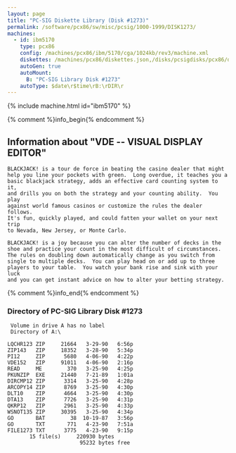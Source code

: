 ```yaml
---
layout: page
title: "PC-SIG Diskette Library (Disk #1273)"
permalink: /software/pcx86/sw/misc/pcsig/1000-1999/DISK1273/
machines:
  - id: ibm5170
    type: pcx86
    config: /machines/pcx86/ibm/5170/cga/1024kb/rev3/machine.xml
    diskettes: /machines/pcx86/diskettes.json,/disks/pcsigdisks/pcx86/diskettes.json
    autoGen: true
    autoMount:
      B: "PC-SIG Library Disk #1273"
    autoType: $date\r$time\rB:\rDIR\r
---
```


{% include machine.html id="ibm5170" %}

{% comment %}info_begin{% endcomment %}

## Information about "VDE -- VISUAL DISPLAY EDITOR"

    BLACKJACK! is a tour de force in beating the casino dealer that might
    help you line your pockets with green.  Long overdue, it teaches you a
    basic blackjack strategy, adds an effective card counting system to it,
    and drills you on both the strategy and your counting ability.  You play
    against world famous casinos or customize the rules the dealer follows.
    It's fun, quickly played, and could fatten your wallet on your next trip
    to Nevada, New Jersey, or Monte Carlo.
    
    BLACKJACK! is a joy because you can alter the number of decks in the
    shoe and practice your count in the most difficult of circumstances.
    The rules on doubling down automatically change as you switch from
    single to multiple decks.  You can play head on or add up to three
    players to your table.  You watch your bank rise and sink with your luck
    and you can get instant advice on how to alter your betting strategy.
{% comment %}info_end{% endcomment %}


### Directory of PC-SIG Library Disk #1273

     Volume in drive A has no label
     Directory of A:\

    LQCHR123 ZIP     21664   3-29-90   6:56p
    ZIP143   ZIP     18352   3-28-90   5:34p
    PI12     ZIP      5680   4-06-90   4:22p
    VDE152   ZIP     91011   4-06-90   2:16p
    READ     ME        370   3-25-90   4:25p
    PKUNZIP  EXE     21440   7-21-89   1:01a
    DIRCMP12 ZIP      3314   3-25-90   4:28p
    ARCOPY14 ZIP      8769   3-25-90   4:30p
    DLT10    ZIP      4664   3-25-90   4:30p
    DTA13    ZIP      7726   3-25-90   4:31p
    QKRP12   ZIP      2961   3-25-90   4:33p
    WSNOT135 ZIP     30395   3-25-90   4:34p
    GO       BAT        38  10-19-87   3:56p
    GO       TXT       771   4-23-90   7:51a
    FILE1273 TXT      3775   4-23-90   9:15p
           15 file(s)     220930 bytes
                           95232 bytes free
